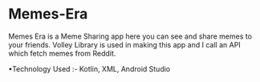 # Memes-Era
Memes Era is a Meme Sharing app here you can see and share memes to your friends. Volley Library is used in making this app and I call an API which fetch memes from Reddit.

•Technology Used :- Kotlin, XML, Android Studio
